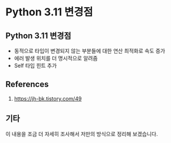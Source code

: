 # Python 3.11 변경점

## Python 3.11 변경점

- 동적으로 타입이 변경되지 않는 부분들에 대한 연산 최적화로 속도 증가
- 에러 발생 위치를 더 명시적으로 알려줌
- Self 타입 힌트 추가

## References

1. https://jh-bk.tistory.com/49

## 기타

이 내용을 조금 더 자세히 조사해서 저만의 방식으로 정리해 보겠습니다.
